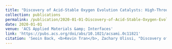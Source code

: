```yaml
---
title: "Discovery of Acid-Stable Oxygen Evolution Catalysts: High-Throughput Computational Screening of Equimolar Bimetallic Oxides"
collection: publications
permalink: /publication/2020-01-01-Discovery-of-Acid-Stable-Oxygen-Evolution-Catalysts-High-Throughput-Computational-Screening-of-Equimolar-Bimetallic-Oxides
date: 2020-01-01
venue: 'ACS Applied Materials &amp; Interfaces'
link: 'https://pubs.acs.org/doi/abs/10.1021/acsami.0c11821'
citation: 'Seoin Back, <b>Kevin Tran</b>, Zachary Ulissi, "Discovery of Acid-Stable Oxygen Evolution Catalysts: High-Throughput Computational Screening of Equimolar Bimetallic Oxides". ACS Applied Materials and Interfaces, 2020.'
---
```

